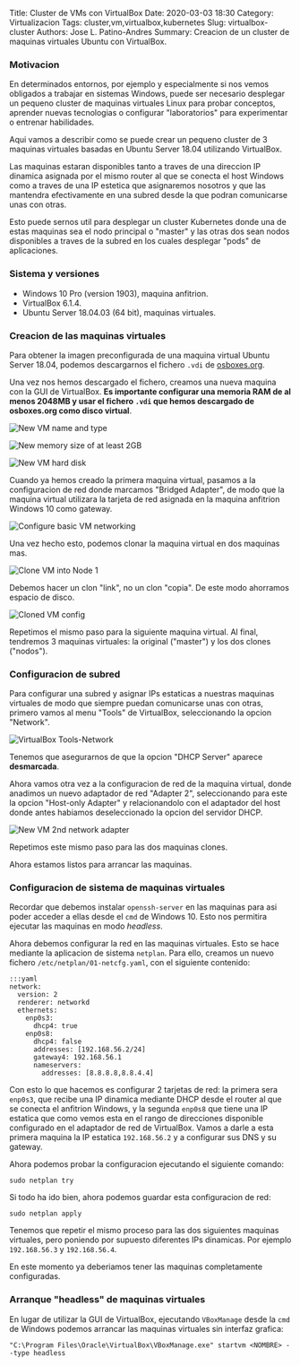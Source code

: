 Title: Cluster de VMs con VirtualBox
Date: 2020-03-03 18:30
Category: Virtualizacion
Tags: cluster,vm,virtualbox,kubernetes
Slug: virtualbox-cluster
Authors: Jose L. Patino-Andres
Summary: Creacion de un cluster de maquinas virtuales Ubuntu con VirtualBox.

### Motivacion

En determinados entornos, por ejemplo y especialmente si nos vemos obligados a
trabajar en sistemas Windows, puede ser necesario desplegar un pequeno cluster
de maquinas virtuales Linux para probar conceptos, aprender nuevas tecnologias o
configurar "laboratorios" para experimentar o entrenar habilidades.

Aqui vamos a describir como se puede crear un pequeno cluster de 3 maquinas
virtuales basadas en Ubuntu Server 18.04 utilizando VirtualBox.

Las maquinas estaran disponibles tanto a traves de una direccion IP dinamica
asignada por el mismo router al que se conecta el host Windows como a traves de
una IP estetica que asignaremos nosotros y que las mantendra efectivamente en 
una subred desde la que podran comunicarse unas con otras.

Esto puede sernos util para desplegar un cluster Kubernetes donde una de estas
maquinas sea el nodo principal o "master" y las otras dos sean nodos disponibles
a traves de la subred en los cuales desplegar "pods" de aplicaciones.

### Sistema y versiones

- Windows 10 Pro (version 1903), maquina anfitrion.
- VirtualBox 6.1.4.
- Ubuntu Server 18.04.03 (64 bit), maquinas virtuales.

### Creacion de las maquinas virtuales

Para obtener la imagen preconfigurada de una maquina virtual Ubuntu Server 
18.04, podemos descargarnos el fichero `.vdi` de [osboxes.org](https://www.osboxes.org/ubuntu-server/).

Una vez nos hemos descargado el fichero, creamos una nueva maquina con la GUI 
de VirtualBox. **Es importante configurar una memoria RAM de al menos 2048MB y
usar el fichero `.vdi` que hemos descargado de osboxes.org como disco virtual**.

![New VM name and type](images/vbox_cluster_new_vm_name_type.png)

![New memory size of at least 2GB](images/vbox_cluster_new_vm_memory.png)

![New VM hard disk](images/vbox_cluster_new_vm_hard_disk.png)

Cuando ya hemos creado la primera maquina virtual, pasamos a la configuracion de
red donde marcamos "Bridged Adapter", de modo que la maquina virtual utilizara
la tarjeta de red asignada en la maquina anfitrion Windows 10 como gateway.

![Configure basic VM networking](images/vbox_cluster_network_bridged.png)

Una vez hecho esto, podemos clonar la maquina virtual en dos maquinas mas.

![Clone VM into Node 1](images/vbox_cluster_clone_vm.png)

Debemos hacer un clon "link", no un clon "copia". De este modo ahorramos
espacio de disco.

![Cloned VM config](images/vbox_cluster_clone_vm_settings.png)

Repetimos el mismo paso para la siguiente maquina virtual. Al final, tendremos
3 maquinas virtuales: la original ("master") y los dos clones ("nodos").

### Configuracion de subred

Para configurar una subred y asignar IPs estaticas a nuestras maquinas
virtuales de modo que siempre puedan comunicarse unas con otras, primero vamos
al menu "Tools" de VirtualBox, seleccionando la opcion "Network".

![VirtualBox Tools-Network](images/vbox_cluster_network_settings.png)

Tenemos que asegurarnos de que la opcion "DHCP Server" aparece **desmarcada**.

Ahora vamos otra vez a la configuracion de red de la maquina virtual, donde
anadimos un nuevo adaptador de red "Adapter 2", seleccionando para este la
opcion "Host-only Adapter" y relacionandolo con el adaptador del host donde
antes habiamos deseleccionado la opcion del servidor DHCP.

![New VM 2nd network adapter](images/vbox_cluster_network_host_only.png)

Repetimos este mismo paso para las dos maquinas clones.

Ahora estamos listos para arrancar las maquinas.

### Configuracion de sistema de maquinas virtuales

Recordar que debemos instalar `openssh-server` en las maquinas para asi poder
acceder a ellas desde el `cmd` de Windows 10. Esto nos permitira ejecutar las
maquinas en modo *headless*.

Ahora debemos configurar la red en las maquinas virtuales. Esto se hace mediante
la aplicacion de sistema `netplan`. Para ello, creamos un nuevo fichero
`/etc/netplan/01-netcfg.yaml`, con el siguiente contenido:

    :::yaml
    network:
      version: 2
      renderer: networkd
      ethernets:
        enp0s3:
          dhcp4: true
        enp0s8:
          dhcp4: false
          addresses: [192.168.56.2/24]
          gateway4: 192.168.56.1
          nameservers:
            addresses: [8.8.8.8,8.8.4.4]

Con esto lo que hacemos es configurar 2 tarjetas de red: la primera sera 
`enp0s3`, que recibe una IP dinamica mediante DHCP desde el router al que se
conecta el anfitrion Windows, y la segunda `enp0s8` que tiene una IP estatica
que como vemos esta en el rango de direcciones disponible configurado en el
adaptador de red de VirtualBox. Vamos a darle a esta primera maquina la IP
estatica `192.168.56.2` y a configurar sus DNS y su gateway.

Ahora podemos probar la configuracion ejecutando el siguiente comando:

    sudo netplan try

Si todo ha ido bien, ahora podemos guardar esta configuracion de red:

    sudo netplan apply

Tenemos que repetir el mismo proceso para las dos siguientes maquinas virtuales,
pero poniendo por supuesto diferentes IPs dinamicas. Por ejemplo `192.168.56.3`
y `192.168.56.4`.

En este momento ya deberiamos tener las maquinas completamente configuradas.

### Arranque "headless" de maquinas virtuales

En lugar de utilizar la GUI de VirtualBox, ejecutando `VBoxManage` desde la
`cmd` de Windows podemos arrancar las maquinas virtuales sin interfaz grafica:

    "C:\Program Files\Oracle\VirtualBox\VBoxManage.exe" startvm <NOMBRE> --type headless
